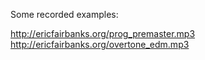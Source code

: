 Some recorded examples:

http://ericfairbanks.org/prog_premaster.mp3
http://ericfairbanks.org/overtone_edm.mp3
